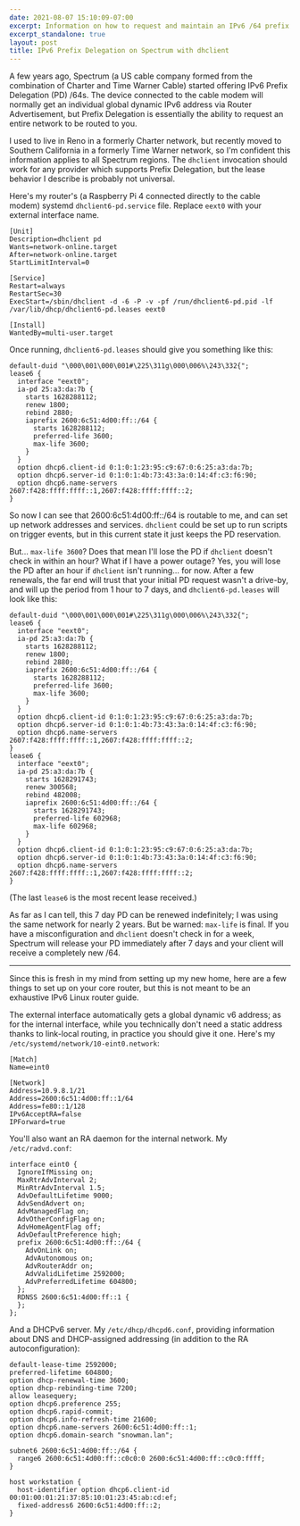 ```yaml
---
date: 2021-08-07 15:10:09-07:00
excerpt: Information on how to request and maintain an IPv6 /64 prefix on the Spectrum cable network
excerpt_standalone: true
layout: post
title: IPv6 Prefix Delegation on Spectrum with dhclient
---
```

A few years ago, Spectrum (a US cable company formed from the combination of Charter and Time Warner Cable) started offering IPv6 Prefix Delegation (PD) /64s.  The device connected to the cable modem will normally get an individual global dynamic IPv6 address via Router Advertisement, but Prefix Delegation is essentially the ability to request an entire network to be routed to you.

I used to live in Reno in a formerly Charter network, but recently moved to Southern California in a formerly Time Warner network, so I'm confident this information applies to all Spectrum regions.  The `dhclient` invocation should work for any provider which supports Prefix Delegation, but the lease behavior I describe is probably not universal.

Here's my router's (a Raspberry Pi 4 connected directly to the cable modem) systemd `dhclient6-pd.service` file.  Replace `eext0` with your external interface name.
```systemd
[Unit]
Description=dhclient pd
Wants=network-online.target
After=network-online.target
StartLimitInterval=0

[Service]
Restart=always
RestartSec=30
ExecStart=/sbin/dhclient -d -6 -P -v -pf /run/dhclient6-pd.pid -lf /var/lib/dhcp/dhclient6-pd.leases eext0

[Install]
WantedBy=multi-user.target
```

Once running, `dhclient6-pd.leases` should give you something like this:

```
default-duid "\000\001\000\001#\225\311g\000\006%\243\332{";
lease6 {
  interface "eext0";
  ia-pd 25:a3:da:7b {
    starts 1628288112;
    renew 1800;
    rebind 2880;
    iaprefix 2600:6c51:4d00:ff::/64 {
      starts 1628288112;
      preferred-life 3600;
      max-life 3600;
    }
  }
  option dhcp6.client-id 0:1:0:1:23:95:c9:67:0:6:25:a3:da:7b;
  option dhcp6.server-id 0:1:0:1:4b:73:43:3a:0:14:4f:c3:f6:90;
  option dhcp6.name-servers 2607:f428:ffff:ffff::1,2607:f428:ffff:ffff::2;
}
```

So now I can see that 2600:6c51:4d00:ff::/64 is routable to me, and can set up network addresses and services.  `dhclient` could be set up to run scripts on trigger events, but in this current state it just keeps the PD reservation.

But... `max-life 3600`?  Does that mean I'll lose the PD if `dhclient` doesn't check in within an hour? What if I have a power outage?  Yes, you will lose the PD after an hour if `dhclient` isn't running... for now.  After a few renewals, the far end will trust that your initial PD request wasn't a drive-by, and will up the period from 1 hour to 7 days, and `dhclient6-pd.leases` will look like this:

```
default-duid "\000\001\000\001#\225\311g\000\006%\243\332{";
lease6 {
  interface "eext0";
  ia-pd 25:a3:da:7b {
    starts 1628288112;
    renew 1800;
    rebind 2880;
    iaprefix 2600:6c51:4d00:ff::/64 {
      starts 1628288112;
      preferred-life 3600;
      max-life 3600;
    }
  }
  option dhcp6.client-id 0:1:0:1:23:95:c9:67:0:6:25:a3:da:7b;
  option dhcp6.server-id 0:1:0:1:4b:73:43:3a:0:14:4f:c3:f6:90;
  option dhcp6.name-servers 2607:f428:ffff:ffff::1,2607:f428:ffff:ffff::2;
}
lease6 {
  interface "eext0";
  ia-pd 25:a3:da:7b {
    starts 1628291743;
    renew 300568;
    rebind 482008;
    iaprefix 2600:6c51:4d00:ff::/64 {
      starts 1628291743;
      preferred-life 602968;
      max-life 602968;
    }
  }
  option dhcp6.client-id 0:1:0:1:23:95:c9:67:0:6:25:a3:da:7b;
  option dhcp6.server-id 0:1:0:1:4b:73:43:3a:0:14:4f:c3:f6:90;
  option dhcp6.name-servers 2607:f428:ffff:ffff::1,2607:f428:ffff:ffff::2;
}
```

(The last `lease6` is the most recent lease received.)

As far as I can tell, this 7 day PD can be renewed indefinitely; I was using the same network for nearly 2 years.  But be warned: `max-life` is final.  If you have a misconfiguration and `dhclient` doesn't check in for a week, Spectrum will release your PD immediately after 7 days and your client will receive a completely new /64.

---

Since this is fresh in my mind from setting up my new home, here are a few things to set up on your core router, but this is not meant to be an exhaustive IPv6 Linux router guide.

The external interface automatically gets a global dynamic v6 address; as for the internal interface, while you technically don't need a static address thanks to link-local routing, in practice you should give it one.  Here's my `/etc/systemd/network/10-eint0.network`:

```
[Match]
Name=eint0

[Network]
Address=10.9.8.1/21
Address=2600:6c51:4d00:ff::1/64
Address=fe80::1/128
IPv6AcceptRA=false
IPForward=true
```

You'll also want an RA daemon for the internal network.  My `/etc/radvd.conf`:

```
interface eint0 {
  IgnoreIfMissing on;
  MaxRtrAdvInterval 2;
  MinRtrAdvInterval 1.5;
  AdvDefaultLifetime 9000;
  AdvSendAdvert on;
  AdvManagedFlag on;
  AdvOtherConfigFlag on;
  AdvHomeAgentFlag off;
  AdvDefaultPreference high;
  prefix 2600:6c51:4d00:ff::/64 {
    AdvOnLink on;
    AdvAutonomous on;
    AdvRouterAddr on;
    AdvValidLifetime 2592000;
    AdvPreferredLifetime 604800;
  };
  RDNSS 2600:6c51:4d00:ff::1 {
  };
};
```

And a DHCPv6 server.  My `/etc/dhcp/dhcpd6.conf`, providing information about DNS and DHCP-assigned addressing (in addition to the RA autoconfiguration):

```
default-lease-time 2592000;
preferred-lifetime 604800;
option dhcp-renewal-time 3600;
option dhcp-rebinding-time 7200;
allow leasequery;
option dhcp6.preference 255;
option dhcp6.rapid-commit;
option dhcp6.info-refresh-time 21600;
option dhcp6.name-servers 2600:6c51:4d00:ff::1;
option dhcp6.domain-search "snowman.lan";

subnet6 2600:6c51:4d00:ff::/64 {
  range6 2600:6c51:4d00:ff::c0c0:0 2600:6c51:4d00:ff::c0c0:ffff;
}

host workstation {
  host-identifier option dhcp6.client-id 00:01:00:01:21:37:85:10:01:23:45:ab:cd:ef;
  fixed-address6 2600:6c51:4d00:ff::2;
}
```
